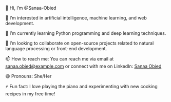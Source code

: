 👋 Hi, I’m @Sanaa-Obied

👀 I’m interested in artificial intelligence, machine learning, and web development.

🌱 I’m currently learning Python programming and deep learning techniques.

💞️ I’m looking to collaborate on open-source projects related to natural language processing or front-end development.

📫 How to reach me: You can reach me via email at sanaa.obied@example.com or connect with me on LinkedIn: [Sanaa Obied](https://www.linkedin.com/in/sanaa-obied/)

😄 Pronouns: She/Her

⚡ Fun fact: I love playing the piano and experimenting with new cooking recipes in my free time!

<!---
Sanaa-Obied/Sanaa-Obied is a ✨ special ✨ repository because its `README.md` (this file) appears on your GitHub profile.
You can click the Preview link to take a look at your changes.
--->
